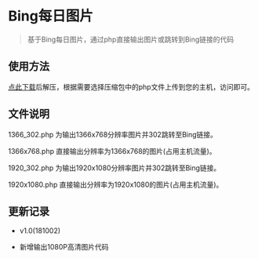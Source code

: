 # Bing每日图片

> 基于Bing每日图片，通过php直接输出图片或跳转到Bing链接的代码 

## 使用方法

 [点此下载](https://github.com/fanmingming/bing/archive/master.zip)后解压，根据需要选择压缩包中的php文件上传到您的主机，访问即可。

## 文件说明

 1366_302.php 为输出1366x768分辨率图片并302跳转至Bing链接。
 
 1366x768.php 直接输出分辨率为1366x768的图片(占用主机流量)。
 
 1920_302.php 为输出1920x1080分辨率图片并302跳转至Bing链接。

 1920x1080.php 直接输出分辨率为1920x1080的图片(占用主机流量)。

## 更新记录

 - v1.0(181002)

- 新增输出1080P高清图片代码
